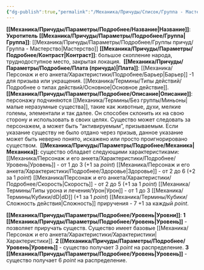 ```yaml
---
{"dg-publish":true,"permalink":"/Механика/Причуды/Список/Группа - Мастерство/Укротитель/","noteIcon":"","created":"2025-08-21T13:47:48.905+03:00","updated":"2025-07-29T23:53:05.821+03:00"}
---
```


**[[Механика/Причуды/Параметры/Подробнее/Название\|Название]]**: **Укротитель**
**[[Механика/Причуды/Параметры/Подробнее/Группа\|Группа]]**: [[Механика/Причуды/Параметры/Подробнее/Группы причуд/Группа - Мастерство\|Мастерство]] 
**[[Механика/Причуды/Параметры/Подробнее/Контраст\|Контраст]]**: большое скопление народа, труднодоступное место, закрытая локация. 
**[[Механика/Причуды/Параметры/Подробнее/Плата (причуда)\|Плата]]**:  [[Механика/Персонаж и его анкета/Характеристики/Подробнее/Барьер\|Барьер]] -1 для призыва или укращения. [[Механика/Термины/Типы действий/Подробнее о типах действий/Основное\|Основное действие]].
**[[Механика/Причуды/Параметры/Подробнее/Описание\|Описание]]**: персонажу подчиняются [[Механика/Термины/Без группы/Миньоны\|малые неразумные существа]], такие как животные, духи, мелкие големы, элементали и так далее. Он способен склонить их на свою сторону и использовать в своих целях. Существо может следовать за персонажем, а может быть “активируемым”, призываемым. Если указание существу не было отдано через призыв, данное указание может быть неверно понято, искажено или просто проигнорировано существом. 
**[[Механика/Причуды/Параметры/Подробнее/Механика\|Механика]]**: существо обладает следующими характеристиками:
[[Механика/Персонаж и его анкета/Характеристики/Подробнее/Уровень\|Уровень]] - от 1 до 3 (+1 за *point*)
[[Механика/Персонаж и его анкета/Характеристики/Подробнее/Здоровье\|Здоровье]] - от 2 до 6 (+2 за 1 *point*) 
[[Механика/Персонаж и его анкета/Характеристики/Подробнее/Скорость\|Скорость]] - от 2 до 5 (+1 за 1 *point*)
[[Механика/Термины/Типы урона и лечения/Урон\|Урон]] - от 1 до 3 [[Механика/Термины/Кубики/dD\|dD]] (+1 за 1 *point*)
[[Механика/Термины/Кубики/Сложность действия\|Сложность]] приручения - 7 +1 за каждый *point*. 

**[[Механика/Причуды/Параметры/Подробнее/Уровень\|Уровни]]**:
**1 [[Механика/Причуды/Параметры/Подробнее/Уровень\|Уровень]]** - позволяет приручать существ. Существо имеет базовые [[Механика/Персонаж и его анкета/Характеристики/Характеристики\|Характеристики]].
**2 [[Механика/Причуды/Параметры/Подробнее/Уровень\|Уровень]]** - существо получает 3 *point* на распределение.
**3 [[Механика/Причуды/Параметры/Подробнее/Уровень\|Уровень]]** - существо получает 6 *point* на распределение.